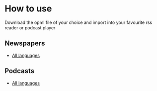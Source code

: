 # How to use
Download the opml file of your choice and import into your favourite rss reader or podcast player
## Newspapers
- [All languages](https://github.com/aarcex3/language-rss-collection/blob/main/Newspapers/Newspapers.opml)


## Podcasts
- [All languages](https://github.com/aarcex3/language-rss-collection/blob/main/Podcasts/Podcasts.opml)
